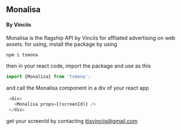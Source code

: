 ## Monalisa 
#### By Vinciis
Monalisa is the flagship API by Vinciis for affliated advertising on web assets.
for using, install the package by using 

```JavaScript
npm i tsmona
```
then in your react code, import the package and use as this 

```JavaScript
import {Monalisa} from 'tsmona';
```
and call the Monalisa component in a div of your react app


```JavaScript
 <div>
   <Monalisa props={(screenId)} />
 </div>
```

get your screenId by contacting itisvinciis@gmail.com
